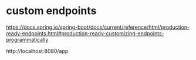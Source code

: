 # custom endpoints

https://docs.spring.io/spring-boot/docs/current/reference/html/production-ready-endpoints.html#production-ready-customizing-endpoints-programmatically

http://localhost:8080/app
